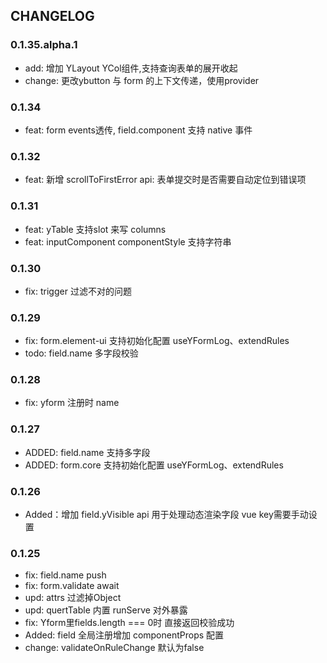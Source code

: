 ## CHANGELOG

### 0.1.35.alpha.1

- add: 增加 YLayout YCol组件,支持查询表单的展开收起
- change: 更改ybutton 与 form 的上下文传递，使用provider

### 0.1.34

- feat: form events透传, field.component 支持 native 事件

### 0.1.32

- feat: 新增 scrollToFirstError api: 表单提交时是否需要自动定位到错误项

### 0.1.31

- feat: yTable 支持slot 来写 columns
- feat: inputComponent componentStyle 支持字符串


### 0.1.30

- fix: trigger 过滤不对的问题

### 0.1.29

- fix: form.element-ui 支持初始化配置 useYFormLog、extendRules
- todo: field.name 多字段校验

### 0.1.28

- fix: yform 注册时 name

### 0.1.27

- ADDED: field.name 支持多字段
- ADDED: form.core 支持初始化配置 useYFormLog、extendRules

### 0.1.26

- Added：增加 field.yVisible api 用于处理动态渲染字段 vue key需要手动设置

### 0.1.25
 - fix: field.name push
 - fix: form.validate await
 - upd: attrs 过滤掉Object
 - upd: quertTable 内置 runServe 对外暴露
 - fix: Yform里fields.length === 0时 直接返回校验成功
 - Added: field 全局注册增加 componentProps 配置
 - change: validateOnRuleChange 默认为false